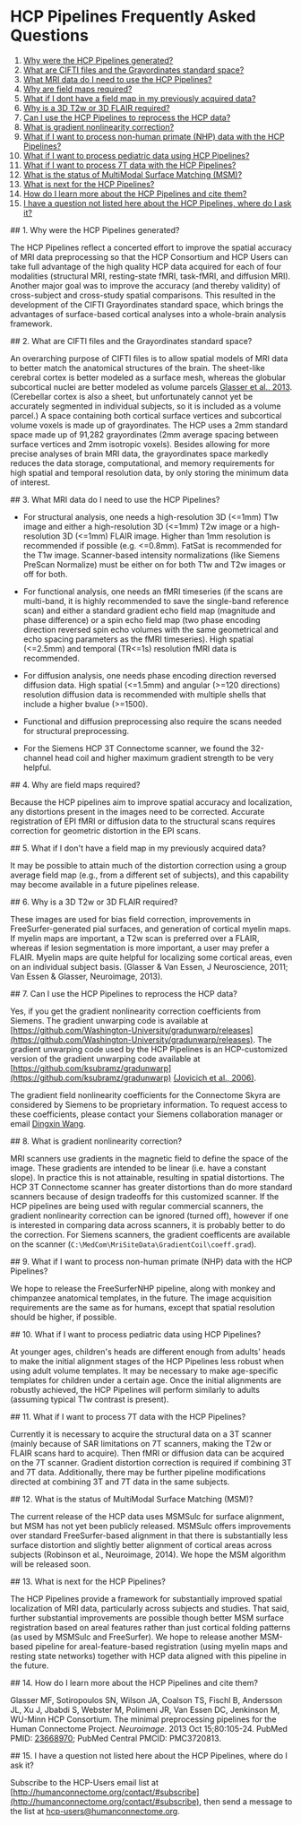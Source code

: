 # HCP Pipelines Frequently Asked Questions

1. [Why were the HCP Pipelines generated?](#1-why-were-the-hcp-pipelines-generated)
2. [What are CIFTI files and the Grayordinates standard space?](#2-what-are-cifti-files-and-the-grayordinates-standard-space)
3. [What MRI data do I need to use the HCP Pipelines?](#3-what-mri-data-do-i-need-to-use-the-hcp-pipelines)
4. [Why are field maps required?](#4-why-are-field-maps-required)
5. [What if I dont have a field map in my previously acquired data?](#5-what-if-i-dont-have-a-field-map-in-my-previously-acquired-data)
6. [Why is a 3D T2w or 3D FLAIR required?](#6-why-is-a-3d-t2w-or-3d-flair-required)
7. [Can I use the HCP Pipelines to reprocess the HCP data?](#7-can-i-use-the-hcp-pipelines-to-reprocess-the-hcp-data)
8. [What is gradient nonlinearity correction?](#8-what-is-gradient-nonlinearity-correction)
9. [What if I want to process non-human primate (NHP) data with the HCP Pipelines?](#9-what-if-i-want-to-process-non-human-primate-nhp-data-with-the-hcp-pipelines)
10. [What if I want to process pediatric data using HCP Pipelines?](#10-what-if-i-want-to-process-pediatric-data-using-hcp-pipelines)
11. [What if I want to process 7T data with the HCP Pipelines?](#11-what-if-i-want-to-process-7t-data-with-the-hcp-pipelines)
12. [What is the status of MultiModal Surface Matching (MSM)?](#12-what-is-the-status-of-multimodal-surface-matching-msm)
13. [What is next for the HCP Pipelines?](#13-what-is-next-for-the-hcp-pipelines)
14. [How do I learn more about the HCP Pipelines and cite them?](#14-how-do-i-learn-more-about-the-hcp-pipelines-and-cite-them)
15. [I have a question not listed here about the HCP Pipelines, where do I ask it?](#15-i-have-a-question-not-listed-here-about-the-hcp-pipelines-where-do-i-ask-it)

<a id="1-why-were-the-hcp-pipelines-generated">
## 1. Why were the HCP Pipelines generated?
</a>

The HCP Pipelines reflect a concerted effort to improve the spatial accuracy of MRI 
data preprocessing so that the HCP Consortium and HCP Users can take full advantage
of the high quality HCP data acquired for each of four modalities (structural MRI, 
resting-state fMRI, task-fMRI, and diffusion MRI). Another major goal was to improve
the accuracy (and thereby validity) of cross-subject and cross-study spatial comparisons.
This resulted in the development of the CIFTI Grayordinates standard space, which 
brings the advantages of surface-based cortical analyses into a whole-brain analysis 
framework.  

<a id="2-what-are-cifti-files-and-the-grayordinates-standard-space">
## 2. What are CIFTI files and the Grayordinates standard space?
</a>

An overarching purpose of CIFTI files is to allow spatial models of MRI data to 
better match the anatomical structures of the brain. The sheet-like cerebral cortex
is better modeled as a surface mesh, whereas the globular subcortical nuclei are 
better modeled as volume parcels [Glasser et al., 2013][GlasserEtAl].
(Cerebellar cortex is also a sheet, but unfortunately cannot yet be accurately segmented in 
individual subjects, so it is included as a volume parcel.) A space containing 
both cortical surface vertices and subcortical volume voxels is made up of grayordinates.
The HCP uses a 2mm standard space made up of 91,282 grayordinates (2mm average 
spacing between surface vertices and 2mm isotropic voxels). Besides allowing for
more precise analyses of brain MRI data, the grayordinates space markedly reduces
the data storage, computational, and memory requirements for high spatial and 
temporal resolution data, by only storing the minimum data of interest.  

<a id="3-what-mri-data-do-i-need-to-use-the-hcp-pipelines">
## 3. What MRI data do I need to use the HCP Pipelines?
</a>

* For structural analysis, one needs a high-resolution 3D (<=1mm) T1w image 
  and either a high-resolution 3D (<=1mm) T2w image or a high-resolution 3D 
  (<=1mm) FLAIR image. Higher than 1mm resolution is recommended if possible
  (e.g. <=0.8mm). FatSat is recommended for the T1w image. Scanner-based 
  intensity normalizations (like Siemens PreScan Normalize) must be either 
  on for both T1w and T2w images or off for both. 

* For functional analysis, one needs an fMRI timeseries (if the scans are 
  multi-band, it is highly recommended to save the single-band reference scan) 
  and either a standard gradient echo field map (magnitude and phase difference) 
  or a spin echo field map (two phase encoding direction reversed spin echo 
  volumes with the same geometrical and echo spacing parameters as the fMRI 
  timeseries). High spatial (<=2.5mm) and temporal (TR<=1s) resolution fMRI 
  data is recommended.   

* For diffusion analysis, one needs phase encoding direction reversed diffusion
  data. High spatial (<=1.5mm) and angular (>=120 directions) resolution diffusion
  data is recommended with multiple shells that include a higher bvalue (>=1500).

* Functional and diffusion preprocessing also require the scans needed for 
  structural preprocessing.

* For the Siemens HCP 3T Connectome scanner, we found the 32-channel head coil 
  and higher maximum gradient strength to be very helpful.

<a id="4-why-are-field-maps-required">
## 4. Why are field maps required?
</a>

Because the HCP pipelines aim to improve spatial accuracy and localization,
any distortions present in the images need to be corrected. Accurate 
registration of EPI fMRI or diffusion data to the structural scans requires
correction for geometric distortion in the EPI scans.

<a id="5-what-if-i-dont-have-a-field-map-in-my-previously-acquired-data">
## 5. What if I don't have a field map in my previously acquired data?
</a>

It may be possible to attain much of the distortion correction using a group
average field map (e.g., from a different set of subjects), and this capability 
may become available in a future pipelines release.

<a id="6-why-is-a-3d-t2w-or-3d-flair-required">
## 6. Why is a 3D T2w or 3D FLAIR required?
</a>

These images are used for bias field correction, improvements in 
FreeSurfer-generated pial surfaces, and generation of cortical myelin maps.
If myelin maps are important, a T2w scan is preferred over a FLAIR, whereas
if lesion segmentation is more important, a user may prefer a FLAIR. Myelin 
maps are quite helpful for localizing some cortical areas, even on an 
individual subject basis.  (Glasser & Van Essen, J Neuroscience, 2011; 
Van Essen & Glasser, Neuroimage, 2013).

<a id="7-can-i-use-the-hcp-pipelines-to-reprocess-the-hcp-data">
## 7. Can I use the HCP Pipelines to reprocess the HCP data?
</a>

Yes, if you get the gradient nonlinearity correction coefficients from Siemens.
The gradient unwarping code is available at 
[https://github.com/Washington-University/gradunwarp/releases](https://github.com/Washington-University/gradunwarp/releases). 
The gradient unwarping code used by the HCP Pipelines is an HCP-customized 
version of the gradient unwarping code available at
[https://github.com/ksubramz/gradunwarp](https://github.com/ksubramz/gradunwarp) [(Jovicich et al., 2006)][JovicichEtAl].

The gradient field nonlinearity coefficients for the Connectome Skyra are considered
by Siemens to be proprietary information. To request access to these coefficients, 
please contact your Siemens collaboration manager or email [Dingxin Wang][dingxin-email].

<a id="8-what-is-gradient-nonlinearity-correction">
## 8. What is gradient nonlinearity correction?
</a>

MRI scanners use gradients in the magnetic field to define the space of the image.
These gradients are intended to be linear (i.e. have a constant slope). In practice
this is not attainable, resulting in spatial distortions. The HCP 3T Connectome 
scanner has greater distortions than do more standard scanners because of design 
tradeoffs for this customized scanner. If the HCP pipelines are being used with 
regular commercial scanners, the gradient nonlinearity correction can be ignored 
(turned off), however if one is interested in comparing data across scanners, 
it is probably better to do the correction. For Siemens scanners, the gradient 
coefficents are available on the scanner (<code>C:\MedCom\MriSiteData\GradientCoil\coeff.grad</code>).

<a id="9-what-if-i-want-to-process-non-human-primate-nhp-data-with-the-hcp-pipelines">
## 9. What if I want to process non-human primate (NHP) data with the HCP Pipelines?
</a>

We hope to release the FreeSurferNHP pipeline, along with monkey and chimpanzee 
anatomical templates, in the future.  The image acquisition requirements are the 
same as for humans, except that spatial resolution should be higher, if possible.

<a id="10-what-if-i-want-to-process-pediatric-data-using-hcp-pipelines">
## 10. What if I want to process pediatric data using HCP Pipelines?
</a>

At younger ages, children's heads are different enough from adults' heads to make
the initial alignment stages of the HCP Pipelines less robust when using adult volume 
templates. It may be necessary to make age-specific templates for children under a 
certain age. Once the initial alignments are robustly achieved, the HCP Pipelines 
will perform similarly to adults (assuming typical T1w contrast is present).

<a id="11-what-if-i-want-to-process-7t-data-with-the-hcp-pipelines">
## 11. What if I want to process 7T data with the HCP Pipelines?
</a>

Currently it is necessary to acquire the structural data on a 3T scanner (mainly because
of SAR limitations on 7T scanners, making the T2w or FLAIR scans hard to acquire).
Then fMRI or diffusion data can be acquired on the 7T scanner. Gradient distortion correction
is required if combining 3T and 7T data. Additionally, there may be further pipeline 
modifications directed at combining 3T and 7T data in the same subjects.  

<a id="12-what-is-the-status-of-multimodal-surface-matching-msm">
## 12. What is the status of MultiModal Surface Matching (MSM)?
</a>

The current release of the HCP data uses MSMSulc for surface alignment, but MSM 
has not yet been publicly released. MSMSulc offers improvements over standard 
FreeSurfer-based alignment in that there is substantially less surface distortion 
and slightly better alignment of cortical areas across subjects (Robinson et al., Neuroimage, 2014).
We hope the MSM algorithm will be released soon.

<a id="13-what-is-next-for-the-hcp-pipelines">
## 13. What is next for the HCP Pipelines?
</a>

The HCP Pipelines provide a framework for substantially improved spatial localization
of MRI data, particularly across subjects and studies. That said, further substantial 
improvements are possible though better MSM surface registration based on areal features
rather than just cortical folding patterns (as used by MSMSulc and FreeSurfer). We hope 
to release another MSM-based pipeline for areal-feature-based registration (using myelin 
maps and resting state networks) together with HCP data aligned with this pipeline in 
the future.  
 
<a id="14-how-do-i-learn-more-about-the-hcp-pipelines-and-cite-them">
## 14. How do I learn more about the HCP Pipelines and cite them?
</a>

Glasser MF, Sotiropoulos SN, Wilson JA, Coalson TS, Fischl B, Andersson JL, Xu J, Jbabdi S,
Webster M, Polimeni JR, Van Essen DC, Jenkinson M, WU-Minn HCP Consortium. The minimal
preprocessing pipelines for the Human Connectome Project. <i>Neuroimage</i>. 2013 Oct 15;80:105-24. 
PubMed PMID: [23668970][GlasserEtAl]; PubMed Central PMCID: PMC3720813.

<a id="15-i-have-a-question-not-listed-here-about-the-hcp-pipelines-where-do-i-ask-it">
## 15. I have a question not listed here about the HCP Pipelines, where do I ask it?
</a>

Subscribe to the HCP-Users email list at 
[http://humanconnectome.org/contact/#subscribe](http://humanconnectome.org/contact/#subscribe), 
then send a message to the list at [hcp-users@humanconnectome.org](mailto:hcp-users@humanconnectome.org).

<!-- References -->

[GlasserEtAl]: http://www.ncbi.nlm.nih.gov/pubmed/23668970
[JovicichEtAl]: https://surfer.nmr.mgh.harvard.edu/pub/articles/jovicich_neuroimage_2006.pdf
[dingxin-email]: mailto:dingxin.wang@siemens.com
